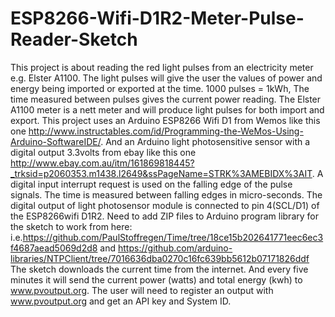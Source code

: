  # ESP8266-Wifi-D1R2-Meter-Pulse-Reader-Sketch
This project is about reading the red light pulses from an electricity meter e.g. Elster A1100. The light pulses will give the user the values of power and energy being imported or exported at the time. 1000 pulses = 1kWh, The time measured between pulses gives the current power reading. The Elster A1100 meter is a nett meter and will produce light pulses for both import and export.
This project uses an Arduino ESP8266 Wifi D1 from Wemos like this one http://www.instructables.com/id/Programming-the-WeMos-Using-Arduino-SoftwareIDE/.
And an Arduino light photosensitive sensor with a digital output 3.3volts from ebay like this one http://www.ebay.com.au/itm/161869818445?_trksid=p2060353.m1438.l2649&ssPageName=STRK%3AMEBIDX%3AIT. A digital input interrupt request is used on the falling edge of the pulse signals. The time is measured between falling edges in micro-seconds. The digital output of light photosensor module is connected to pin 4(SCL/D1) of the ESP8266wifi D1R2.
Need to add ZIP files to Arduino program library for the sketch to work from here: i.e.https://github.com/PaulStoffregen/Time/tree/18ce15b202641771eec6ec3f4687aead5069d2d8 and
https://github.com/arduino-libraries/NTPClient/tree/7016636dba0270c16fc639bb5612b07171826ddf
The sketch downloads the current time from the internet. And every five minutes it will send the current power (watts) and total energy (kwh) to www.pvoutput.org. The user will need to register an output with www.pvoutput.org and get an API key and System ID.  
